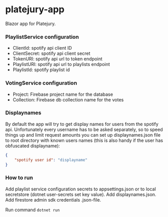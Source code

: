 # platejury-app
Blazor app for Platejury.

### PlaylistService configuration

- ClientId: spotify api client ID
- ClientSecret: spotify api client secret
- TokenURI: spotify api url to token endpoint
- PlaylistURI: spotify api url to playlists endpoint
- PlaylistId: spotify playlist id

### VotingService configuration

- Project: Firebase project name for the database
- Collection: Firebase db collection name for the votes

### Displaynames

By default the app will try to get display names for users from the spotify api.
Unfortunately every username has to be asked separately, so to speed things up and limit request amounts you can set up 
displaynames.json file to root directory with known users names (this is also handy if the user has obfuscated displayname):
```json
{
    "spotify user id": "displayname"
}
```

### How to run

Add playlist service configuration secrets to appsettings.json or to local secretstore (dotnet user-secrets set key value).
Add displaynames.json.
Add firestore admin sdk credentials .json-file.

Run command `dotnet run`
